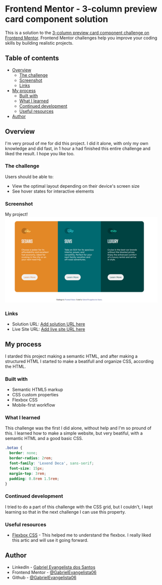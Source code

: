 # Frontend Mentor - 3-column preview card component solution

This is a solution to the [3-column preview card component challenge on Frontend Mentor](https://www.frontendmentor.io/challenges/3column-preview-card-component-pH92eAR2-). Frontend Mentor challenges help you improve your coding skills by building realistic projects.

## Table of contents

- [Overview](#overview)
  - [The challenge](#the-challenge)
  - [Screenshot](#screenshot)
  - [Links](#links)
- [My process](#my-process)
  - [Built with](#built-with)
  - [What I learned](#what-i-learned)
  - [Continued development](#continued-development)
  - [Useful resources](#useful-resources)
- [Author](#author)

## Overview

I'm very proud of me for did this project. I did it alone, with only my own knowledge and did fast, in 1 hour a had finished this entire challenge and liked the result. I hope you like too.

### The challenge

Users should be able to:

- View the optimal layout depending on their device's screen size
- See hover states for interactive elements

### Screenshot

My project!![](./assets/Screenshot%20Project/Screenshot%20of%20my%20project.png)

### Links

- Solution URL: [Add solution URL here](https://your-solution-url.com)
- Live Site URL: [Add live site URL here](https://your-live-site-url.com)

## My process

I starded this project making a semantic HTML, and after making a structured HTML I started to make a beatifull and organize CSS, according the HTML.

### Built with

- Semantic HTML5 markup
- CSS custom properties
- Flexbox CSS
- Mobile-first workflow

### What I learned

This challenge was the first I did alone, without help and I'm so pround of this. I learned how to make a simple website, but very beatiful, with a semantic HTML and a good basic CSS.

```css
.botao {
  border: none;
  border-radius: 2rem;
  font-family: 'Lexend Deca', sans-serif;
  font-size: 15px;
  margin-top: 3rem;
  padding: 0.8rem 1.5rem;
}
```

### Continued development

I tried to do a part of this challenge with the CSS grid, but I couldn't, I kept learning so that in the next challenge I can use this property.

### Useful resources

- [Flexbox CSS](https://www.alura.com.br/artigos/css-guia-do-flexbox) -
  This helped me to understand the flexbox. I really liked this artic and will use it going forward.

## Author

- LinkedIn - [Gabriel Evangelista dos Santos](https://www.linkedin.com/in/gabriel-evangelista-dos-santos-694232229/)
- Frontend Mentor - [@GabrielEvangelista06](https://www.frontendmentor.io/profile/GabrielEvangelista06)
- Github - [@GabrielEvangelista06](https://github.com/GabrielEvangelista06)
